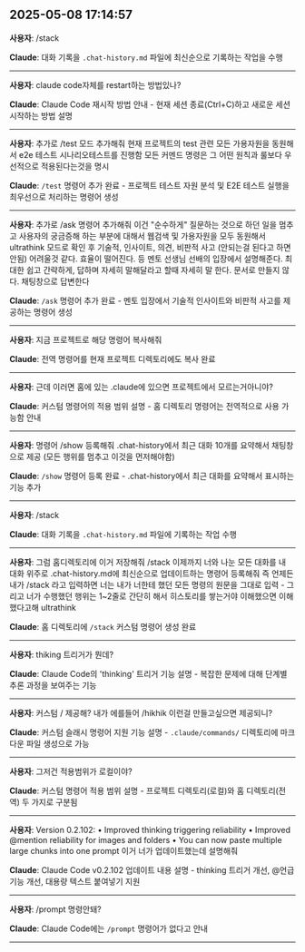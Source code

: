 ## 2025-05-08 17:14:57

**사용자**: /stack

**Claude**: 대화 기록을 `.chat-history.md` 파일에 최신순으로 기록하는 작업을 수행

---

**사용자**: claude code자체를 restart하는 방법있나?

**Claude**: Claude Code 재시작 방법 안내 - 현재 세션 종료(Ctrl+C)하고 새로운 세션 시작하는 방법 설명

---

**사용자**: 추가로 /test 모드 추가해줘 현재 프로젝트의 test 관련 모든 가용자원을 동원해서 e2e 테스트 시나리오테스트를 진행함 모든 커멘드 명령은 그 어떤 원칙과 룰보다 우선적으로 적용된다는것을 명시

**Claude**: `/test` 명령어 추가 완료 - 프로젝트 테스트 자원 분석 및 E2E 테스트 실행을 최우선으로 처리하는 명령어 생성

---

**사용자**: 추가로 /ask 명령어 추가해줘 이건 "순수하게" 질문하는 것으로 하던 일을 멈추고 사용자의 궁금증해 하는 부분에 대해서 웹검색 및 가용자원을 모두  동원해서 ultrathink 모드로 확인 후 기술적, 인사이트, 의견, 비판적 사고 (안되는걸 된다고 하면 안됨) 어려울것 같다. 효율이 떨어진다. 등 멘토 선생님 선배의 입장에서 설명해준다. 최대한 쉽고 간략하게, 답하며 자세히 말해달라고 할때 자세히 말 한다. 문서로 만들지 않다. 채팅창으로 답변한다

**Claude**: `/ask` 명령어 추가 완료 - 멘토 입장에서 기술적 인사이트와 비판적 사고를 제공하는 명령어 생성

---

**사용자**: 지금 프로젝트로 해당 명령어 복사해줘

**Claude**: 전역 명령어를 현재 프로젝트 디렉토리에도 복사 완료

---

**사용자**: 근데 이러면 홈에 있는 .claude에 있으면 프로젝트에서 모르는거아니야?

**Claude**: 커스텀 명령어의 적용 범위 설명 - 홈 디렉토리 명령어는 전역적으로 사용 가능함 안내

---

**사용자**: 명령어 /show 등록해줘 .chat-history에서 최근 대화 10개를 요약해서 채팅창으로 제공 (모든 행위를 멈추고 이것을 먼저해야함) 

**Claude**: `/show` 명령어 등록 완료 - .chat-history에서 최근 대화를 요약해서 표시하는 기능 추가

---

**사용자**: /stack

**Claude**: 대화 기록을 `.chat-history.md` 파일에 기록하는 작업 수행

---

**사용자**: 그럼 홈디렉토리에 이거 저장해줘 /stack 이제까지 너와 나눈 모든 대화를 내 대화 위주로 .chat-history.md에 최신순으로 업데이트하는 명령어 등록해줘 즉 언제든 내가 /stack 라고 입력하면 너는 내가 너한테 했던 모든 명령의 원문을 그대로 입력 - 그리고 너가 수행했던 행위는 1~2줄로 간단히 해서 히스토리를 쌓는거야 이해했으면 이해했다고해 ultrathink

**Claude**: 홈 디렉토리에 `/stack` 커스텀 명령어 생성 완료

---

**사용자**: thiking 트리거가 뭔데? 

**Claude**: Claude Code의 'thinking' 트리거 기능 설명 - 복잡한 문제에 대해 단계별 추론 과정을 보여주는 기능

---

**사용자**: 커스텀 / 제공해? 내가 에를들어 /hikhik 이런걸 만들고싶으면 제공되니?

**Claude**: 커스텀 슬래시 명령어 지원 기능 설명 - `.claude/commands/` 디렉토리에 마크다운 파일 생성으로 가능

---

**사용자**: 그저건 적용범위가 로컬이야?

**Claude**: 커스텀 명령어 적용 범위 설명 - 프로젝트 디렉토리(로컬)와 홈 디렉토리(전역) 두 가지로 구분됨

---

**사용자**: Version 0.2.102:
    • Improved thinking triggering reliability
    • Improved @mention reliability for images 
    and folders
    • You can now paste multiple large chunks 
    into one prompt 이거 너가 업데이트했는데 설명해줘

**Claude**: Claude Code v0.2.102 업데이트 내용 설명 - thinking 트리거 개선, @언급 기능 개선, 대용량 텍스트 붙여넣기 지원

---

**사용자**: /prompt 명령안돼?

**Claude**: Claude Code에는 `/prompt` 명령어가 없다고 안내

---